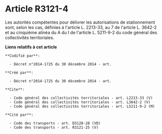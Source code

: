 # Article R3121-4

Les autorités compétentes pour délivrer les autorisations de stationnement sont, selon les cas, définies à l'article L.
2213-33, au 7 de l'article L. 3642-2 et au cinquième alinéa du A du I de l'article L. 5211-9-2 du code général des
collectivités territoriales.

**Liens relatifs à cet article**

	**Codifié par**:

	  - Décret n°2014-1725 du 30 décembre 2014 - art.

	**Créé par**:

	  - Décret n°2014-1725 du 30 décembre 2014 - art.

	**Cite**:

	  - Code général des collectivités territoriales - art. L2213-33 (V)
	  - Code général des collectivités territoriales - art. L3642-2 (V)
	  - Code général des collectivités territoriales - art. L5211-9-2 (M)

	**Cité par**:

	  - Code des transports - art. D3120-28 (VD)
	  - Code des transports - art. R3121-25 (V)

